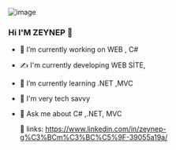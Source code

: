
![image](https://github.com/ZeynepGumus0/ZeynepGumus0/assets/110032203/aebca2d6-8590-4ddd-84e2-5cda9b1e02e4)
### Hi I'M ZEYNEP 👋




- 🔭 I’m currently working on WEB , C#
- ✍ I'm currently developing WEB SİTE,
- 🌱 I’m currently learning .NET ,MVC
- 🌟 I'm very tech savvy
- 💬 Ask me about C# ,.NET, MVC

  🔗 links: 
https://www.linkedin.com/in/zeynep-g%C3%BCm%C3%BC%C5%9F-39055a19a/


